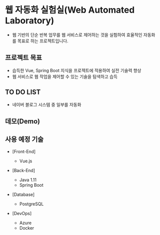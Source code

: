 # 웹 자동화 실험실(Web Automated Laboratory)
- 웹 기반의 단순 반복 업무를 웹 서비스로 제어하는 것을 실험하여 효율적인 자동화를 목표로 하는 프로젝트입니다.

## 프로젝트 목표

- 습득한 Vue, Spring Boot 지식을 프로젝트에 적용하여 실전 기술력 향상
- 웹 서비스로 웹 작업을 제어할 수 있는 기술을 탐색하고 습득

## TO DO LIST

- 네이버 블로그 시스템 중 일부를 자동화

## 데모(Demo)

## 사용 예정 기술

- [Front-End]
    - Vue.js

- [Back-End]
    - Java 1.11
    - Spring Boot

- [Database]
    - PostgreSQL
    
- [DevOps]
    - Azure
    - Docker
